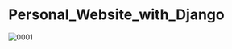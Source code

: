 # Personal_Website_with_Django

![0001](https://user-images.githubusercontent.com/37478093/87870365-e2e58400-c9d9-11ea-8b96-8b084195c24c.jpg)
